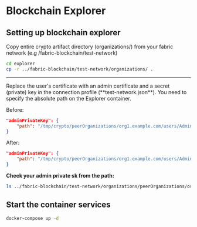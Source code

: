 # Blockchain Explorer

## Setting up blockchain explorer

Copy entire crypto artifact directory (organizations/) from your fabric network (e.g /fabric-blockchain/test-network)

  ```bash
  cd explorer
  cp -r ../fabric-blockchain/test-network/organizations/ .
  ```
<hr>
Replace the user's certificate with an admin certificate and a secret (private) key in the connection profile (**test-network.json**). You need to specify the absolute path on the Explorer container.

  Before:
  ```json
  "adminPrivateKey": {
      "path": "/tmp/crypto/peerOrganizations/org1.example.com/users/Admin@org1.example.com/msp/keystore/<priv_sk>"
  }
  ```

  After:
  ```json
  "adminPrivateKey": {
      "path": "/tmp/crypto/peerOrganizations/org1.example.com/users/Admin@org1.example.com/msp/keystore/<your_priv_sk>"
  }
  ```
  **Check your admin private sk from the path:**
  ```bash
  ls ../fabric-blockchain/test-network/organizations/peerOrganizations/org1.example.com/users/Admin@org1.example.com/msp/keystore/
  ```

## Start the container services

```bash
docker-compose up -d
```